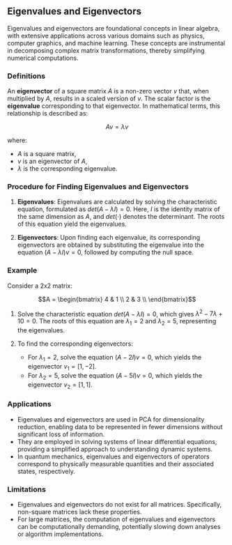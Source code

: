 ## Eigenvalues and Eigenvectors

Eigenvalues and eigenvectors are foundational concepts in linear algebra, with extensive applications across various domains such as physics, computer graphics, and machine learning. These concepts are instrumental in decomposing complex matrix transformations, thereby simplifying numerical computations.

### Definitions

An **eigenvector** of a square matrix $A$ is a non-zero vector $v$ that, when multiplied by $A$, results in a scaled version of $v$. The scalar factor is the **eigenvalue** corresponding to that eigenvector. In mathematical terms, this relationship is described as:

$$
A v = \lambda v
$$

where:

- $A$ is a square matrix,
- $v$ is an eigenvector of $A$,
- $\lambda$ is the corresponding eigenvalue.

### Procedure for Finding Eigenvalues and Eigenvectors

1. **Eigenvalues**: Eigenvalues are calculated by solving the characteristic equation, formulated as $det(A - \lambda I) = 0$. Here, $I$ is the identity matrix of the same dimension as $A$, and $det(\cdot)$ denotes the determinant. The roots of this equation yield the eigenvalues.

2. **Eigenvectors**: Upon finding each eigenvalue, its corresponding eigenvectors are obtained by substituting the eigenvalue into the equation $(A - \lambda I)v = 0$, followed by computing the null space. 

### Example

Consider a 2x2 matrix:

$$A = \begin{bmatrix} 4 & 1 \\ 
2 & 3 \\ \end{bmatrix}$$

1. Solve the characteristic equation $det(A - \lambda I) = 0$, which gives $\lambda^2 - 7\lambda + 10 = 0$. The roots of this equation are $\lambda_1 = 2$ and $\lambda_2 = 5$, representing the eigenvalues.

2. To find the corresponding eigenvectors:
    - For $\lambda_1 = 2$, solve the equation $(A - 2I)v = 0$, which yields the eigenvector $v_1 = [1, -2]$.
    - For $\lambda_2 = 5$, solve the equation $(A - 5I)v = 0$, which yields the eigenvector $v_2 = [1, 1]$.

### Applications

- Eigenvalues and eigenvectors are used in PCA for dimensionality reduction, enabling data to be represented in fewer dimensions without significant loss of information.
- They are employed in solving systems of linear differential equations, providing a simplified approach to understanding dynamic systems.
- In quantum mechanics, eigenvalues and eigenvectors of operators correspond to physically measurable quantities and their associated states, respectively.

### Limitations

- Eigenvalues and eigenvectors do not exist for all matrices. Specifically, non-square matrices lack these properties.
- For large matrices, the computation of eigenvalues and eigenvectors can be computationally demanding, potentially slowing down analyses or algorithm implementations.
